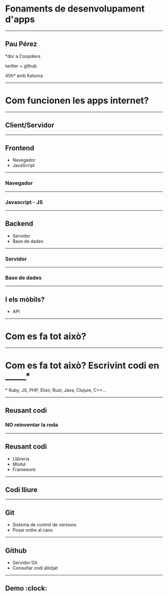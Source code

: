# Fonaments de desenvolupament d'apps

---

## Pau Pérez

*dor a Coopdevs

twitter + github

40h* amb Katuma

---

# Com funcionen les apps internet?

---

## Client/Servidor

---

## Frontend

* Navegador
* JavaScript

---

### Navegador

---

### Javascript - JS

---

## Backend

* Servidor
* Base de dades

---

### Servidor

---

### Base de dades

---

## I els mòbils?

* API

---

# Com es fa tot això?

---

# Com es fa tot això? Escrivint codi en _____*

\* Ruby, JS, PHP, Elixir, Rust, Java, Clojure, C++...

---

## Reusant codi

### NO reinventar la roda

---

## Reusant codi

* Llibreria
* Mòdul
* Framework

---

## Codi lliure

---

## Git

* Sistema de control de versions
* Posar ordre al caos

---

## Github

* Servidor Git
* Consultar codi allotjat

---

## Demo :clock:
